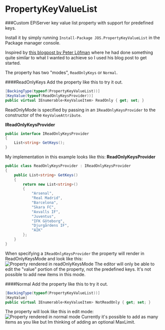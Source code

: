 # PropertyKeyValueList
###Custom EPiServer key value list property with support for predefined keys.

Install it by simply running ```Install-Package JOS.PropertyKeyValueList``` in the Package manager console.

Inspired by [this blogpost by Peter Löfman](http://epideveloper.blogspot.se/2013/10/episerver-7-custom-property-combined.html) where he had done something quite similar to what I wanted to achieve so I used his blog post to get started.

The property has two "modes", ```ReadOnlyKeys``` or ```Normal```.

####ReadOnlyKeys
Add the property like this to try it out.
```csharp
[BackingType(typeof(PropertyKeyValueList))]
[KeyValue(typeof(ReadOnlyKeysProvider))]
public virtual IEnumerable<KeyValueItem> ReadOnly { get; set; }
```
ReadOnlyMode is specified by passing in an ```IReadOnlyKeysProvider``` to the constructor of the ```KeyValueAttribute```.

**IReadOnlyKeysProvider**
```csharp
public interface IReadOnlyKeysProvider
{
    List<string> GetKeys();
}
```
My implementation in this example looks like this:
**ReadOnlyKeysProvider**
```csharp
public class ReadOnlyKeysProvider : IReadOnlyKeysProvider
{
    public List<string> GetKeys()
    {
        return new List<string>()
        {
            "Arsenal",
            "Real Madrid",
            "Barcelona",
            "Skara FC",
            "Axvalls IF",
            "Juventus",
            "IFK Göteborg",
            "Djurgårdens IF",
            "AIK"
        };
    }
}
```

When specifying a ```IReadOnlyKeysProvider``` the property will render in ReadOnlyKeysMode and look like this:
![Property rendered in readOnlyKeysMode](https://josefottosson.se/content/images/2016/05/readOnlyKeysMode--1-.PNG)
The editor will only be able to edit the "value" portion of the property, not the predefined keys. It's not possible to add new items in this mode.

####Normal
Add the property like this to try it out.
```csharp
[BackingType(typeof(PropertyKeyValueList))]
[KeyValue]
public virtual IEnumerable<KeyValueItem> NotReadOnly { get; set; }
```
The property will look like this in edit mode:
![Property rendered in normal mode](https://josefottosson.se/content/images/2016/05/normalMode.gif)
Currently it's possible to add as many items as you like but Im thinking of adding an optional MaxLimit.
```
